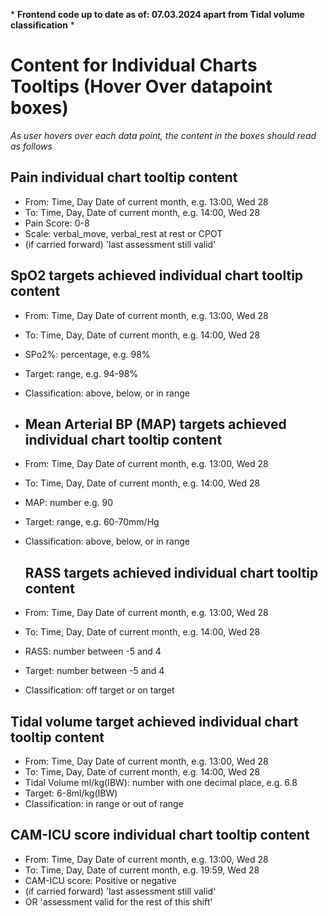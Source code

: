 \* **Frontend code up to date as of: 07.03.2024 apart from Tidal volume classification** \*

# Content for Individual Charts Tooltips (Hover Over datapoint boxes) 
*As user hovers over each data point, the content in the boxes should read as follows*
## Pain individual chart tooltip content
- From: Time, Day Date of current month, e.g. 13:00, Wed 28
- To: Time, Day, Date of current month, e.g. 14:00, Wed 28
- Pain Score: 0-8
- Scale: verbal_move, verbal_rest at rest or CPOT
- (if carried forward) 'last assessment still valid' 

## SpO2 targets achieved individual chart tooltip content
- From: Time, Day Date of current month, e.g. 13:00, Wed 28
- To: Time, Day, Date of current month, e.g. 14:00, Wed 28
- SPo2%: percentage, e.g. 98%
- Target: range, e.g. 94-98%
- Classification: above, below, or in range

- ## Mean Arterial BP (MAP) targets achieved individual chart tooltip content
- From: Time, Day Date of current month, e.g. 13:00, Wed 28
- To: Time, Day, Date of current month, e.g. 14:00, Wed 28
- MAP: number e.g. 90
- Target: range, e.g. 60-70mm/Hg
- Classification: above, below, or in range

  ## RASS targets achieved individual chart tooltip content
- From: Time, Day Date of current month, e.g. 13:00, Wed 28
- To: Time, Day, Date of current month, e.g. 14:00, Wed 28
- RASS: number between -5 and 4 
- Target: number between -5 and 4 
- Classification: off target or on target

## Tidal volume target achieved individual chart tooltip content
- From: Time, Day Date of current month, e.g. 13:00, Wed 28
- To: Time, Day, Date of current month, e.g. 14:00, Wed 28
- Tidal Volume ml/kg(IBW): number with one decimal place, e.g. 6.8
- Target: 6-8ml/kg(IBW)
- Classification: in range or out of range

  
## CAM-ICU score individual chart tooltip content
- From: Time, Day Date of current month, e.g. 13:00, Wed 28
- To: Time, Day, Date of current month, e.g. 19:59, Wed 28
- CAM-ICU score: Positive or negative
- (if carried forward) 'last assessment still valid'
- OR 'assessment valid for the rest of this shift' 
  
